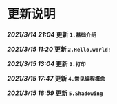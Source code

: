 # 更新说明

**_2021/3/14 21:04_ 更新 `1.基础介绍`**

**_2021/3/15 11:20_ 更新 `2.Hello,world!`**

**_2021/3/15 13:04_ 更新 `3.打印`**

**_2021/3/15 17:47_ 更新 `4.常见编程概念`**

**_2021/3/15 18:59_ 更新 `5.Shadowing`**